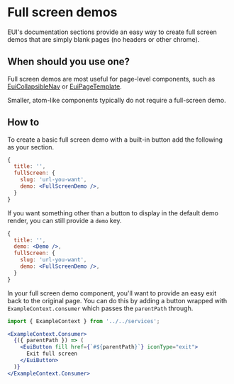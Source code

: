 # Full screen demos

EUI's documentation sections provide an easy way to create full screen demos that are simply blank pages (no headers or other chrome).

## When should you use one?

Full screen demos are most useful for page-level components, such as [EuiCollapsibleNav](https://elastic.github.io/eui/#/navigation/collapsible-nav/collapsible-nav-all) or [EuiPageTemplate](https://elastic.github.io/eui/#/templates/page-template/examples/full-page).

Smaller, atom-like components typically do not require a full-screen demo.

## How to

To create a basic full screen demo with a built-in button add the following as your section.

```jsx
{
  title: '',
  fullScreen: {
    slug: 'url-you-want',
    demo: <FullScreenDemo />,
  }
}
```

If you want something other than a button to display in the default demo render, you can still provide a `demo` key.

```jsx
{
  title: '',
  demo: <Demo />,
  fullScreen: {
    slug: 'url-you-want',
    demo: <FullScreenDemo />,
  }
}
```

In your full screen demo component, you'll want to provide an easy exit back to the original page. You can do this by adding a button wrapped with `ExampleContext.consumer` which passes the `parentPath` through.

```jsx
import { ExampleContext } from '../../services';

<ExampleContext.Consumer>
  {({ parentPath }) => (
    <EuiButton fill href={`#${parentPath}`} iconType="exit">
      Exit full screen
    </EuiButton>
  )}
</ExampleContext.Consumer>
```
